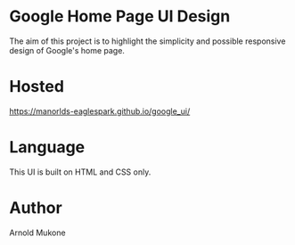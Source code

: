 # Google Home Page UI Design 

The aim of this project is to highlight the simplicity and possible responsive design of Google's home page. 


# Hosted
https://manorlds-eaglespark.github.io/google_ui/


# Language
This UI is built on HTML and CSS only.


# Author
Arnold Mukone
